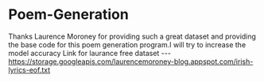 # Poem-Generation
Thanks Laurence Moroney for providing such a great dataset and providing the base code for this poem generation program.I will try to increase the model accuracy
Link for laurance free dataset ---https://storage.googleapis.com/laurencemoroney-blog.appspot.com/irish-lyrics-eof.txt
